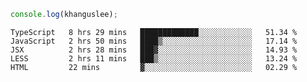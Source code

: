 ```js
console.log(khanguslee);
```

<!--START_SECTION:waka-->
```text
TypeScript   8 hrs 29 mins   █████████████░░░░░░░░░░░░   51.34 % 
JavaScript   2 hrs 50 mins   ████▒░░░░░░░░░░░░░░░░░░░░   17.14 % 
JSX          2 hrs 28 mins   ███▓░░░░░░░░░░░░░░░░░░░░░   14.93 % 
LESS         2 hrs 11 mins   ███▒░░░░░░░░░░░░░░░░░░░░░   13.24 % 
HTML         22 mins         ▓░░░░░░░░░░░░░░░░░░░░░░░░   02.29 % 
```
<!--END_SECTION:waka-->

<!--
**khanguslee/khanguslee** is a ✨ _special_ ✨ repository because its `README.md` (this file) appears on your GitHub profile.

Here are some ideas to get you started:

- 🔭 I’m currently working on ...
- 🌱 I’m currently learning ...
- 👯 I’m looking to collaborate on ...
- 🤔 I’m looking for help with ...
- 💬 Ask me about ...
- 📫 How to reach me: ...
- 😄 Pronouns: ...
- ⚡ Fun fact: ...
-->
